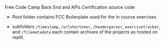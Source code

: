 Free Code Camp Back End and APIs Certification source code

- Root folder contains FCC Boilerplate used for the in course exercises

- subfolders `/timestamp`, `/urlshortener`, `/headerparser`, `exercisetracker`, and `/filemetadata` each contain archives of the projects as hosted on replit. 
